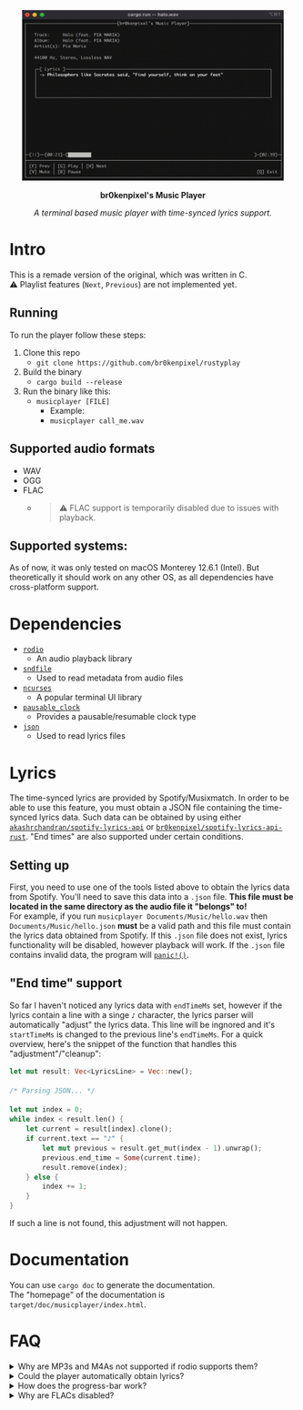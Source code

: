 <p align="center">
  <img width="460" height="300" src="img/tui.gif">
</p>
<p align="center">
  <strong>br0kenpixel's Music Player</strong>
</p>
<p align="center">
  <em>A terminal based music player with time-synced lyrics support.</em>
</p>

# Intro
This is a remade version of the original, which was written in C.  
⚠️ Playlist features (`Next`, `Previous`) are not implemented yet.

## Running
To run the player follow these steps:
1. Clone this repo
    - `git clone https://github.com/br0kenpixel/rustyplay`
2. Build the binary
    - `cargo build --release`
3. Run the binary like this:
    - `musicplayer [FILE]`
      - Example:
      - `musicplayer call_me.wav`

## Supported audio formats
- WAV
- OGG
- FLAC
  - > ⚠️ FLAC support is temporarily disabled due to issues with playback.

## Supported systems:
As of now, it was only tested on macOS Monterey 12.6.1 (Intel). But theoretically it should work on any other OS, as all dependencies have cross-platform support.

# Dependencies
- [`rodio`](https://crates.io/crates/rodio)
  - An audio playback library
- [`sndfile`](https://crates.io/crates/sndfile)
  - Used to read metadata from audio files
- [`ncurses`](https://crates.io/crates/ncurses)
  - A popular terminal UI library
- [`pausable_clock`](https://crates.io/crates/pausable_clock)
  - Provides a pausable/resumable clock type
- [`json`](https://crates.io/crates/json)
  - Used to read lyrics files

# Lyrics
The time-synced lyrics are provided by Spotify/Musixmatch. In order to be able to use this feature, you must obtain a JSON file containing the time-synced lyrics data. Such data can be obtained by using either [`akashrchandran/spotify-lyrics-api`](https://github.com/akashrchandran/spotify-lyrics-api) or [`br0kenpixel/spotify-lyrics-api-rust`](https://github.com/br0kenpixel/spotify-lyrics-api-rust).
"End times" are also supported under certain conditions.

## Setting up
First, you need to use one of the tools listed above to obtain the lyrics data from Spotify. You'll need to save this data into a `.json` file. __This file must be located in the same directory as the audio file it "belongs" to!__  
For example, if you run `musicplayer Documents/Music/hello.wav` then `Documents/Music/hello.json` __must__ be a valid path and this file must contain the lyrics data obtained from Spotify. If this `.json` file does not exist, lyrics functionality will be disabled, however playback will work. If the `.json` file contains invalid data, the program will [`panic!()`](https://doc.rust-lang.org/std/macro.panic.html).

## "End time" support
So far I haven't noticed any lyrics data with `endTimeMs` set, however if the lyrics contain a line with a singe `♪` character, the lyrics parser will automatically "adjust" the lyrics data. This line will be ingnored and it's `startTimeMs` is changed to the previous line's `endTimeMs`.
For a quick overview, here's the snippet of the function that handles this "adjustment"/"cleanup":
```rust
let mut result: Vec<LyricsLine> = Vec::new();

/* Parsing JSON... */

let mut index = 0;
while index < result.len() {
    let current = result[index].clone();
    if current.text == "♪" {
        let mut previous = result.get_mut(index - 1).unwrap();
        previous.end_time = Some(current.time);
        result.remove(index);
    } else {
        index += 1;
    }
}
```
If such a line is not found, this adjustment will not happen.

# Documentation
You can use `cargo doc` to generate the documentation.  
The "homepage" of the documentation is `target/doc/musicplayer/index.html`.

# FAQ
<details>
  <summary>Why are MP3s and M4As not supported if rodio supports them?</summary>
  Even though rodio can play these files, the problem is sndfile, which does not support those formats.
</details>
<details>
  <summary>Could the player automatically obtain lyrics?</summary>
  Yes, it could, however it would need to know the Spotify track ID of the song.
</details>
<details>
  <summary>How does the progress-bar work?</summary>
  This is explained in the documentation, you can either generate it with cargo (as shown above) or check out the code.
</details>
<details>
  <summary>Why are FLACs disabled?</summary>
  I ran into an issue with playing back FLACs with sleep() being used. Until I figure out what's the problem, FLACs will not be playable.
  Although if you really want to play them, you must remove the format check from the run() function and also remove the call to sleep() in the while loop.
</details>
